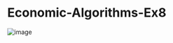 # Economic-Algorithms-Ex8

![image](https://user-images.githubusercontent.com/58264273/211709421-a5dc8247-ca7d-4dee-af27-36f58222a325.png)

